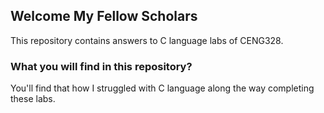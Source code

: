 ## Welcome My Fellow Scholars

This repository contains answers to C language labs of CENG328. 

### What you will find in this repository?

You'll find that how I struggled with C language along the way completing these labs.
